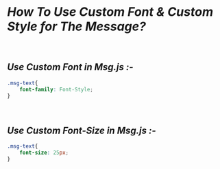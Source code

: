 # *How To Use Custom Font & Custom Style for The Message?*

<br>

## *Use Custom Font in Msg.js :-*
```CSS
.msg-text{
    font-family: Font-Style;
}
```

<br>

## *Use Custom Font-Size in Msg.js :-*
```CSS
.msg-text{
    font-size: 25px;
}
```
